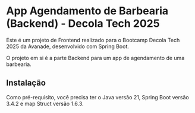 # App Agendamento de Barbearia (Backend) - Decola Tech 2025

Este é um projeto de Frontend realizado para o Bootcamp Decola Tech 2025 da Avanade, desenvolvido com Spring Boot.

O projeto em si é a parte Backend para um app de agendamento de uma barbearia.

## Instalação
Como pré-requisito, você precisa ter o Java versão 21, Spring Boot versão 3.4.2 e map Struct versão 1.6.3.